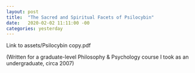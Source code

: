 ```yaml
---
layout: post
title:  "The Sacred and Spiritual Facets of Psilocybin"
date:   2020-02-02 11:11:00 -00
categories: yesterday
---
```


Link to assets/Psilocybin copy.pdf

(Written for a graduate-level Philosophy & Psychology course I took as an undergraduate, circa 2007)
